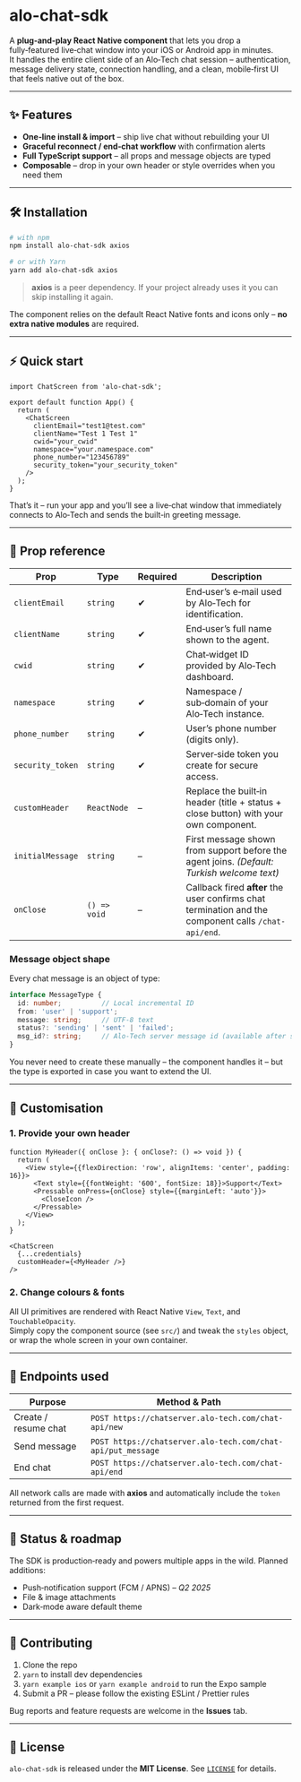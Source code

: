 # alo-chat-sdk

A **plug‑and‑play React Native component** that lets you drop a fully‑featured live‑chat window into your iOS or Android app in minutes.  
It handles the entire client side of an Alo‑Tech chat session – authentication, message delivery state, connection handling, and a clean, mobile‑first UI that feels native out of the box.

---

## ✨ Features

* **One‑line install & import** – ship live chat without rebuilding your UI
* **Graceful reconnect / end‑chat workflow** with confirmation alerts
* **Full TypeScript support** – all props and message objects are typed
* **Composable** – drop in your own header or style overrides when you need them

---

## 🛠 Installation

```bash
# with npm
npm install alo-chat-sdk axios

# or with Yarn
yarn add alo-chat-sdk axios
```

> **axios** is a peer dependency. If your project already uses it you can skip installing it again.

The component relies on the default React Native fonts and icons only – **no extra native modules** are required.

---

## ⚡️ Quick start

```tsx
import ChatScreen from 'alo-chat-sdk';

export default function App() {
  return (
    <ChatScreen
      clientEmail="test1@test.com"
      clientName="Test 1 Test 1"
      cwid="your_cwid"
      namespace="your.namespace.com"
      phone_number="123456789"
      security_token="your_security_token"
    />
  );
}
```

That’s it – run your app and you’ll see a live‑chat window that immediately connects to Alo‑Tech and sends the built‑in greeting message.

---

## 📑 Prop reference

| Prop | Type | Required | Description |
|------|------|----------|-------------|
| `clientEmail` | `string` | ✔︎ | End‑user’s e‑mail used by Alo‑Tech for identification. |
| `clientName` | `string` | ✔︎ | End‑user’s full name shown to the agent. |
| `cwid` | `string` | ✔︎ | Chat‑widget ID provided by Alo‑Tech dashboard. |
| `namespace` | `string` | ✔︎ | Namespace / sub‑domain of your Alo‑Tech instance. |
| `phone_number` | `string` | ✔︎ | User’s phone number (digits only). |
| `security_token` | `string` | ✔︎ | Server‑side token you create for secure access. |
| `customHeader` | `ReactNode` | – | Replace the built‑in header (title + status + close button) with your own component. |
| `initialMessage` | `string` | – | First message shown from support before the agent joins. *(Default: Turkish welcome text)* |
| `onClose` | `() => void` | – | Callback fired **after** the user confirms chat termination and the component calls `/chat-api/end`. |

### Message object shape

Every chat message is an object of type:

```ts
interface MessageType {
  id: number;          // Local incremental ID
  from: 'user' | 'support';
  message: string;     // UTF‑8 text
  status?: 'sending' | 'sent' | 'failed';
  msg_id?: string;     // Alo‑Tech server message id (available after send)
}
```

You never need to create these manually – the component handles it – but the type is exported in case you want to extend the UI.

---

## 🎨 Customisation

### 1. Provide your own header

```tsx
function MyHeader({ onClose }: { onClose?: () => void }) {
  return (
    <View style={{flexDirection: 'row', alignItems: 'center', padding: 16}}>
      <Text style={{fontWeight: '600', fontSize: 18}}>Support</Text>
      <Pressable onPress={onClose} style={{marginLeft: 'auto'}}>
        <CloseIcon />
      </Pressable>
    </View>
  );
}

<ChatScreen
  {...credentials}
  customHeader={<MyHeader />}
/>
```

### 2. Change colours & fonts

All UI primitives are rendered with React Native `View`, `Text`, and `TouchableOpacity`.  
Simply copy the component source (see `src/`) and tweak the `styles` object, or wrap the whole screen in your own container.

---

## 🔌 Endpoints used

| Purpose | Method & Path |
|---------|---------------|
| Create / resume chat | `POST https://chatserver.alo-tech.com/chat-api/new` |
| Send message | `POST https://chatserver.alo-tech.com/chat-api/put_message` |
| End chat | `POST https://chatserver.alo-tech.com/chat-api/end` |

All network calls are made with **axios** and automatically include the `token` returned from the first request.

---

## 🚦 Status & roadmap

The SDK is production‑ready and powers multiple apps in the wild. Planned additions:

* Push‑notification support (FCM / APNS) – *Q2 2025*
* File & image attachments
* Dark‑mode aware default theme

---

## 🤝 Contributing

1. Clone the repo
2. `yarn` to install dev dependencies
3. `yarn example ios` or `yarn example android` to run the Expo sample
4. Submit a PR – please follow the existing ESLint / Prettier rules

Bug reports and feature requests are welcome in the **Issues** tab.

---

## 📜 License

`alo-chat-sdk` is released under the **MIT License**. See [`LICENSE`](./LICENSE) for details.

